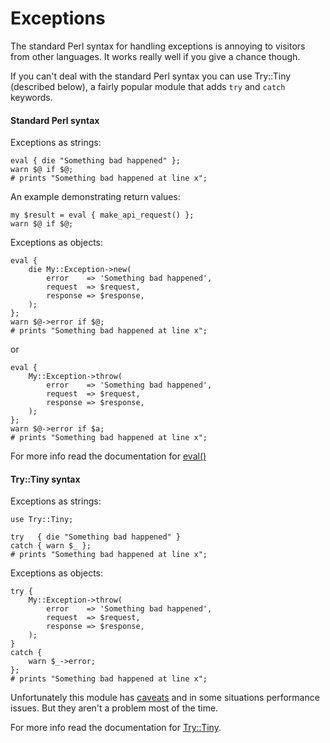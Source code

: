 # Exceptions

The standard Perl syntax for handling exceptions is annoying to visitors from
other languages.  It works really well if you give a chance though.

If you can't deal with the standard Perl syntax you can use Try::Tiny (described below), a
fairly popular module that adds `try` and `catch` keywords.  

#### Standard Perl syntax

Exceptions as strings:

    eval { die "Something bad happened" };
    warn $@ if $@; 
    # prints "Something bad happened at line x";

An example demonstrating return values:

    my $result = eval { make_api_request() };
    warn $@ if $@;


Exceptions as objects:

    eval {
        die My::Exception->new(
            error    => 'Something bad happened',
            request  => $request,
            response => $response,
        );
    };
    warn $@->error if $@;
    # prints "Something bad happened at line x";

or

    eval {
        My::Exception->throw(
            error    => 'Something bad happened',
            request  => $request,
            response => $response,
        );
    };
    warn $@->error if $a;
    # prints "Something bad happened at line x";


For more info read the documentation for [eval()](http://perldoc.perl.org/functions/eval.html)
    

#### Try::Tiny syntax

Exceptions as strings:

    use Try::Tiny;

    try   { die "Something bad happened" }
    catch { warn $_ };
    # prints "Something bad happened at line x";


Exceptions as objects:

    try {
        My::Exception->throw(
            error    => 'Something bad happened',
            request  => $request,
            response => $response,
        );
    }
    catch {
        warn $_->error;
    };
    # prints "Something bad happened at line x";



Unfortunately this
module has [caveats](https://metacpan.org/pod/Try::Tiny#CAVEATS) and in some
situations performance issues.  But they aren't a problem most of the time.

For more info read the documentation for [Try::Tiny](https://metacpan.org/pod/Try::Tiny).
